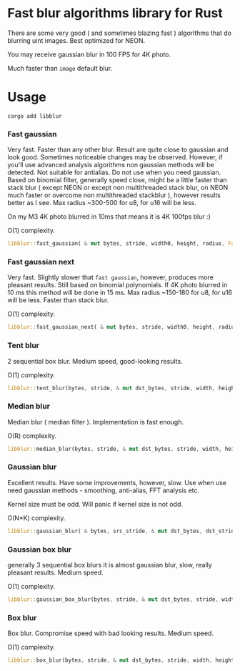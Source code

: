 # Fast blur algorithms library for Rust

There are some very good ( and sometimes blazing fast ) algorithms that do blurring uint images.
Best optimized for NEON.

You may receive gaussian blur in 100 FPS for 4K photo.

Much faster than `image` default blur.

# Usage

```
cargo add libblur
```

### Fast gaussian

Very fast. Faster than any other blur. Result are quite close to gaussian and look good. Sometimes noticeable changes
may be
observed. However, if you'll use advanced analysis algorithms non gaussian methods will be detected. Not suitable for
antialias.
Do not use when you need gaussian. Based on binomial filter, generally speed close, might be a little faster than stack
blur ( except NEON or except non multithreaded stack blur, on NEON much faster or overcome non multithreaded
stackblur ), however results better as I see. Max radius ~300-500 for u8, for u16 will be less.

On my M3 4K photo blurred in 10ms that means it is 4K 100fps blur :)

O(1) complexity.

```rust
libblur::fast_gaussian( & mut bytes, stride, width0, height, radius, FastBlurChannels::Channels3);
```

### Fast gaussian next

Very fast. Slightly slower that `fast gaussian`, however, produces more pleasant results. Still based on binomial
polynomials.
If 4K photo blurred in 10 ms this method will be done in 15 ms. Max radius ~150-180 for u8, for u16 will be less.
Faster than stack blur.

O(1) complexity.

```rust
libblur::fast_gaussian_next( & mut bytes, stride, width0, height, radius, FastBlurChannels::Channels3);
```

### Tent blur

2 sequential box blur. Medium speed, good-looking results.

O(1) complexity.

```rust
libblur::tent_blur(bytes, stride, & mut dst_bytes, stride, width, height, radius, FastBlurChannels::Channels3);
```

### Median blur

Median blur ( median filter ). Implementation is fast enough.

O(R) complexity.

```rust
libblur::median_blur(bytes, stride, & mut dst_bytes, stride, width, height, radius, FastBlurChannels::Channels3);
```

### Gaussian blur

Excellent results. Have some improvements, however, slow. Use when use need gaussian methods - smoothing, anti-alias,
FFT analysis etc.

Kernel size must be odd. Will panic if kernel size is not odd.

O(N*K) complexity.

```rust
libblur::gaussian_blur( & bytes, src_stride, & mut dst_bytes, dst_stride, width, height, kernel_size, sigma, FastBlurChannels::Channels3);
```

### Gaussian box blur

generally 3 sequential box blurs it is almost gaussian blur, slow, really pleasant results.
Medium speed.

O(1) complexity.

```rust
libblur::gaussian_box_blur(bytes, stride, & mut dst_bytes, stride, width, height, radius, FastBlurChannels::Channels3);
```

### Box blur

Box blur. Compromise speed with bad looking results.
Medium speed.

O(1) complexity.

```rust
libblur::box_blur(bytes, stride, & mut dst_bytes, stride, width, height, radius, FastBlurChannels::Channels3);
```
